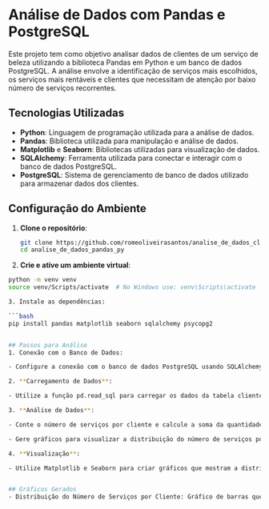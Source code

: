 # Análise de Dados com Pandas e PostgreSQL

Este projeto tem como objetivo analisar dados de clientes de um serviço de beleza utilizando a biblioteca Pandas em Python e um banco de dados PostgreSQL. A análise envolve a identificação de serviços mais escolhidos, os serviços mais rentáveis e clientes que necessitam de atenção por baixo número de serviços recorrentes.

## Tecnologias Utilizadas

- **Python**: Linguagem de programação utilizada para a análise de dados.
- **Pandas**: Biblioteca utilizada para manipulação e análise de dados.
- **Matplotlib** e **Seaborn**: Bibliotecas utilizadas para visualização de dados.
- **SQLAlchemy**: Ferramenta utilizada para conectar e interagir com o banco de dados PostgreSQL.
- **PostgreSQL**: Sistema de gerenciamento de banco de dados utilizado para armazenar dados dos clientes.

## Configuração do Ambiente

1. **Clone o repositório**:
   ```bash
   git clone https://github.com/romeoliveirasantos/analise_de_dados_clientes_pandas_py.git
   cd analise_de_dados_pandas_py

2. **Crie e ative um ambiente virtual**:
  ```bash
  python -m venv venv
  source venv/Scripts/activate  # No Windows use: venv\Scripts\activate

3. Instale as dependências:

  ```bash
  pip install pandas matplotlib seaborn sqlalchemy psycopg2


## Passos para Análise
1. Conexão com o Banco de Dados:

- Configure a conexão com o banco de dados PostgreSQL usando SQLAlchemy.

2. **Carregamento de Dados**:

- Utilize a função pd.read_sql para carregar os dados da tabela clientes.

3. **Análise de Dados**:

- Conte o número de serviços por cliente e calcule a soma da quantidade de serviços.

- Gere gráficos para visualizar a distribuição do número de serviços por cliente.

4. **Visualização**:

- Utilize Matplotlib e Seaborn para criar gráficos que mostram a distribuição dos serviços e outros insights relevantes.


## Gráficos Gerados
- Distribuição do Número de Serviços por Cliente: Gráfico de barras que mostra quantos clientes têm uma determinada quantidade de serviços.